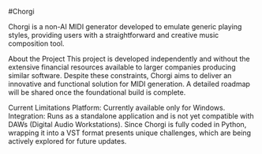 #Chorgi

Chorgi is a non-AI MIDI generator developed to emulate generic playing styles, providing users with a straightforward and creative music composition tool.

About the Project
This project is developed independently and without the extensive financial resources available to larger companies producing similar software. Despite these constraints, Chorgi aims to deliver an innovative and functional solution for MIDI generation. A detailed roadmap will be shared once the foundational build is complete.

Current Limitations
Platform: Currently available only for Windows.
Integration: Runs as a standalone application and is not yet compatible with DAWs (Digital Audio Workstations). Since Chorgi is fully coded in Python, wrapping it into a VST format presents unique challenges, which are being actively explored for future updates.
